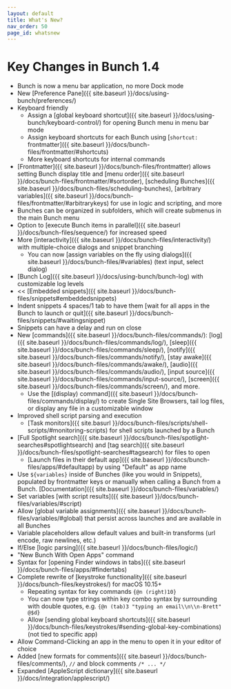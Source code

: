 ```yaml
---
layout: default
title: What's New?
nav_order: 50
page_id: whatsnew
---
```

# Key Changes in Bunch 1.4

- Bunch is now a menu bar application, no more Dock mode
- New [Preference Pane]({{ site.baseurl }}/docs/using-bunch/preferences/)
- Keyboard friendly
    - Assign a [global keyboard shortcut]({{ site.baseurl }}/docs/using-bunch/keyboard-control/) for opening Bunch menu in menu bar mode
    - Assign keyboard shortcuts for each Bunch using [`shortcut:` frontmatter]({{ site.baseurl }}/docs/bunch-files/frontmatter/#shortcuts)
    - More keyboard shortcuts for internal commands
- [Frontmatter]({{ site.baseurl }}/docs/bunch-files/frontmatter) allows setting Bunch display title and [menu order]({{ site.baseurl }}/docs/bunch-files/frontmatter/#sortorder), [scheduling Bunches]({{ site.baseurl }}/docs/bunch-files/scheduling-bunches), [arbitrary variables]({{ site.baseurl }}/docs/bunch-files/frontmatter/#arbitrarykeys) for use in logic and scripting, and more
- Bunches can be organized in subfolders, which will create submenus in the main Bunch menu
- Option to [execute Bunch items in parallel]({{ site.baseurl }}/docs/bunch-files/sequence/) for increased speed
- More [interactivity]({{ site.baseurl }}/docs/bunch-files/interactivity/) with multiple-choice dialogs and snippet branching
    - You can now [assign variables on the fly using dialogs]({{ site.baseurl }}/docs/bunch-files/#variables) (text input, select dialog)
- [Bunch Log]({{ site.baseurl }}/docs/using-bunch/bunch-log) with customizable log levels
- << [Embedded snippets]({{ site.baseurl }}/docs/bunch-files/snippets#embeddedsnippets)
- Indent snippets 4 spaces/1 tab to have them [wait for all apps in the Bunch to launch or quit]({{ site.baseurl }}/docs/bunch-files/snippets/#waitingsnippet)
- Snippets can have a delay and run on close
- New [commands]({{ site.baseurl }}/docs/bunch-files/commands/): [log]({{ site.baseurl }}/docs/bunch-files/commands/log/), [sleep]({{ site.baseurl }}/docs/bunch-files/commands/sleep/), [notify]({{ site.baseurl }}/docs/bunch-files/commands/notify/), [stay awake]({{ site.baseurl }}/docs/bunch-files/commands/awake/), [audio]({{ site.baseurl }}/docs/bunch-files/commands/audio/), [input source]({{ site.baseurl }}/docs/bunch-files/commands/input-source/), [screen]({{ site.baseurl }}/docs/bunch-files/commands/screen/), and more.
	- Use the [(display) command]({{ site.baseurl }}/docs/bunch-files/commands/display/) to create Single Site Browsers, tail log files, or display any file in a customizable window
- Improved shell script parsing and execution
    - [Task monitors]({{ site.basurl }}/docs/bunch-files/scripts/shell-scripts/#monitoring-scripts) for shell scripts launched by a Bunch
- [Full Spotlight search]({{ site.baseurl }}/docs/bunch-files/spotlight-searches#spotlightsearch) and [tag search]({{ site.baseurl }}/docs/bunch-files/spotlight-searches#tagsearch) for files to open
    - [Launch files in their default app]({{ site.baseurl }}/docs/bunch-files/apps/#defaultapp) by using "Default" as app name
- Use `${variables}` inside of Bunches (like you would in Snippets), populated by frontmatter keys or manually when calling a Bunch from a Bunch. [Documentation]({{ site.baseurl }}/docs/bunch-files/variables/)
- Set variables [with script results]({{ site.baseurl }}/docs/bunch-files/variables/#script)
- Allow [global variable assignments]({{ site.baseurl }}/docs/bunch-files/variables/#global) that persist across launches and are available in all Bunches
- Variable placeholders allow default values and built-in transforms (url encode, raw newlines, etc.)
- If/Else [logic parsing]({{ site.baseurl }}/docs/bunch-files/logic/)
- "New Bunch With Open Apps" command
- Syntax for [opening Finder windows in tabs]({{ site.baseurl }}/docs/bunch-files/apps/#findertabs)
- Complete rewrite of [keystroke functionality]({{ site.baseurl }}/docs/bunch-files/keystrokes/) for macOS 10.15+
    - Repeating syntax for key commands `{@n (right)10}`
	- You can now type strings within key combo syntax by surrounding with double quotes, e.g. `{@n (tab)3 "typing an email\\n\\n-Brett" @$d}`
	- Allow [sending global keyboard shortcuts]({{ site.baseurl }}/docs/bunch-files/keystrokes/#sending-global-key-combinations) (not tied to specific app)
- Allow Command-Clicking an app in the menu to open it in your editor of choice
- Added [new formats for comments]({{ site.baseurl }}/docs/bunch-files/comments/), `//` and block comments `/* ... */`
- Expanded [AppleScript dictionary]({{ site.baseurl }}/docs/integration/applescript/)
